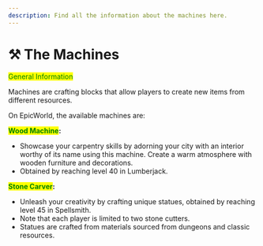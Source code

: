 ```yaml
---
description: Find all the information about the machines here.
---
```


# ⚒️ The Machines

<mark style="color:green;">General Information</mark>

Machines are crafting blocks that allow players to create new items from different resources.

On EpicWorld, the available machines are:

<mark style="color:green;">**Wood Machine**</mark>**:**

* Showcase your carpentry skills by adorning your city with an interior worthy of its name using this machine. Create a warm atmosphere with wooden furniture and decorations.
* Obtained by reaching level 40 in Lumberjack.

<mark style="color:green;">**Stone Carver**</mark>**:**

* Unleash your creativity by crafting unique statues, obtained by reaching level 45 in Spellsmith.
* Note that each player is limited to two stone cutters.
* Statues are crafted from materials sourced from dungeons and classic resources.